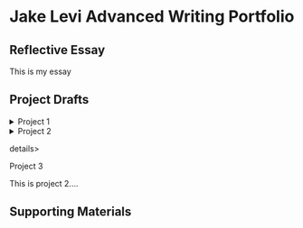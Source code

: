 # Jake Levi Advanced Writing Portfolio
## Reflective Essay
This is my essay
## Project Drafts

<details><summary>Project 1</summary><p>
This is project 1....
</p></details>

<details><summary>Project 2</summary><p>
This is project 2....
</p></details>

details><summary>Project 3</summary><p>
This is project 2....
</p></details>

## Supporting Materials
